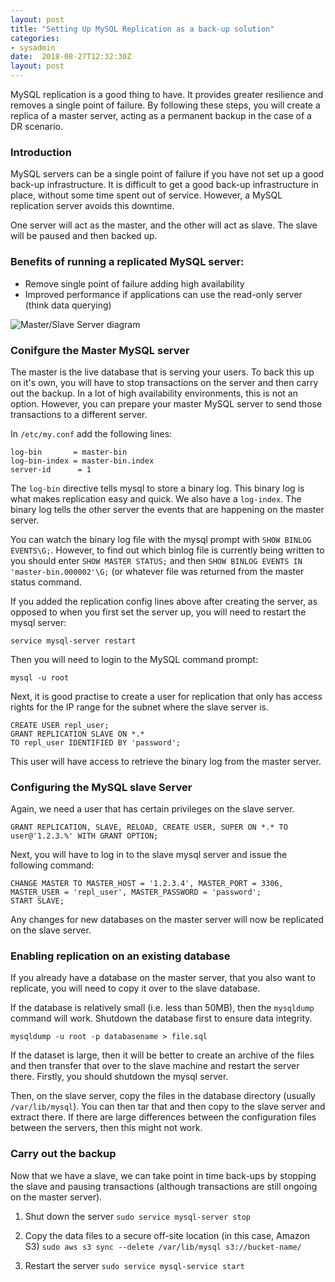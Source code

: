 ```yaml
---
layout: post
title: "Setting Up MySQL Replication as a back-up solution"
categories:
- sysadmin
date:  2018-08-27T12:32:30Z
layout: post
---
```

MySQL replication is a good thing to have. It provides greater resilience and removes a single point of failure. By following these steps, you will create a replica of a master server, acting as a permanent backup in the case of a DR scenario.  

### Introduction

MySQL servers can be a single point of failure if you have not set up a good back-up infrastructure. It is difficult to get a good back-up infrastructure in place, without some time spent out of service. However, a MySQL replication server avoids this downtime.

One server will act as the master, and the other will act as slave. The slave will be paused and then backed up.


### Benefits of running a replicated MySQL server:

- Remove single point of failure adding high availability
- Improved performance if applications can use the read-only server (think data querying)


![Master/Slave Server diagram](https://s3.eu-west-2.amazonaws.com/kabads.monkeez.org/images/mysql_replication.png)


### Conifgure the Master MySQL server
The master is the live database that is serving your users. To back this up on it's own, you will have to stop transactions on the server and then carry out the backup. In a lot of high availability environments, this is not an option. However, you can prepare your master MySQL server to send those transactions to a different server.

In ```/etc/my.conf``` add the following lines:

```
log-bin       = master-bin
log-bin-index = master-bin.index
server-id      = 1
```

The ```log-bin``` directive tells mysql to store a binary log. This binary log is what makes replication easy and quick. We also have a ```log-index```. The binary log tells the other server the events that are happening on the master server. 

You can watch the binary log file with the mysql prompt with ```SHOW BINLOG EVENTS\G;```. However, to find out which binlog file is currently being written to you should enter ```SHOW MASTER STATUS;``` and then ```SHOW BINLOG EVENTS IN 'master-bin.000002'\G;``` (or whatever file was returned from the master status command.

If you added the replication config lines above after creating the server, as opposed to when you first set the server up, you will need to restart the mysql server:

    service mysql-server restart

Then you will need to login to the MySQL command prompt:

    mysql -u root

Next, it is good practise to create a user for replication that only has access rights for the IP range for the subnet where the slave server is.

    CREATE USER repl_user; 
    GRANT REPLICATION SLAVE ON *.*
    TO repl_user IDENTIFIED BY 'password';

This user will have access to retrieve the binary log from the master server.

### Configuring the MySQL slave Server

Again, we need a user that has certain privileges on the slave server.

```
GRANT REPLICATION, SLAVE, RELOAD, CREATE USER, SUPER ON *.* TO user@'1.2.3.%' WITH GRANT OPTION;
```

Next, you will have to log in to the slave mysql server and issue the following command:

```
CHANGE MASTER TO MASTER_HOST = '1.2.3.4', MASTER_PORT = 3306, MASTER_USER = 'repl_user', MASTER_PASSWORD = 'password';
START SLAVE;
```

Any changes for new databases on the master server will now be replicated on the slave server.

### Enabling replication on an existing database

If you already have a database on the master server, that you also want to replicate, you will need to copy it over to the slave database. 

If the database is relatively small (i.e. less than 50MB), then the ```mysqldump``` command will work. Shutdown the database first to ensure data integrity. 

```mysqldump -u root -p databasename > file.sql```

If the dataset is large, then it will be better to create an archive of the files and then transfer that over to the slave machine and restart the server there. Firstly, you should shutdown the mysql server. 

Then, on the slave server, copy the files in the database directory (usually ```/var/lib/mysql```). You can then tar that and then copy to the slave server and extract there. If there are large differences between the configuration files between the servers, then this might not work.

### Carry out the backup
Now that we have a slave, we can take point in time back-ups by stopping the slave and pausing transactions (although transactions are still ongoing on the master server).

1. Shut down the server ```sudo service mysql-server stop```

1. Copy the data files to a secure off-site location (in this case, Amazon S3) ```sudo aws s3 sync --delete /var/lib/mysql s3://bucket-name/```

1. Restart the server ```sudo service mysql-service start```


